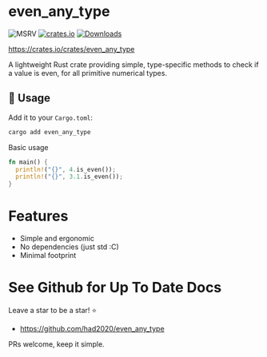 # even_any_type

![MSRV](https://img.shields.io/badge/Rust%20MSRV-1.78.0-brightgreen)
[![crates.io](https://img.shields.io/crates/v/even_any_type.svg)](https://crates.io/crates/even_any_type)
[![Downloads](https://img.shields.io/crates/d/even_any_type.svg)](https://crates.io/crates/even_any_type)

https://crates.io/crates/even_any_type


A lightweight Rust crate providing simple, type-specific methods to check if a value is even, for all primitive numerical types.

## 🚀 Usage

Add it to your `Cargo.toml`:

```bash
cargo add even_any_type
```

Basic usage

```rust
fn main() {
  println!("{}", 4.is_even());
  println!("{}", 3.1.is_even());
}
```

# Features
- Simple and ergonomic
- No dependencies (just std :C)
- Minimal footprint

# See Github for Up To Date Docs
Leave a star to be a star! ⭐
- https://github.com/had2020/even_any_type

PRs welcome, keep it simple.
